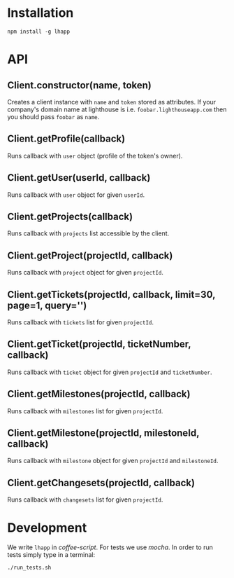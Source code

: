 
Installation
============

    npm install -g lhapp

API
===

Client.constructor(name, token)
-------------------------------

Creates a client instance with ``name`` and ``token`` stored as attributes.
If your company's domain name at lighthouse is i.e. ``foobar.lighthouseapp.com``
then you should pass ``foobar`` as ``name``.


Client.getProfile(callback)
---------------------------

Runs callback with ``user`` object (profile of the token's owner).


Client.getUser(userId, callback)
--------------------------------

Runs callback with ``user`` object for given ``userId``.


Client.getProjects(callback)
----------------------------

Runs callback with ``projects`` list accessible by the client.


Client.getProject(projectId, callback)
--------------------------------------

Runs callback with ``project`` object for given ``projectId``.


Client.getTickets(projectId, callback, limit=30, page=1, query='')
------------------------------------------------------------------

Runs callback with ``tickets`` list for given ``projectId``.


Client.getTicket(projectId, ticketNumber, callback)
---------------------------------------------------

Runs callback with ``ticket`` object for given ``projectId`` and
``ticketNumber``.


Client.getMilestones(projectId, callback)
-----------------------------------------

Runs callback with ``milestones`` list for given ``projectId``.


Client.getMilestone(projectId, milestoneId, callback)
-----------------------------------------------------

Runs callback with ``milestone`` object for given ``projectId`` and
``milestoneId``.


Client.getChangesets(projectId, callback)
-----------------------------------------

Runs callback with ``changesets`` list for given ``projectId``.


Development
===========

We write ``lhapp`` in *coffee-script*. For tests we use *mocha*. In order to
run tests simply type in a terminal:

    ./run_tests.sh

